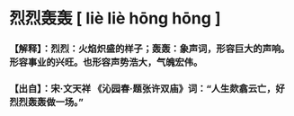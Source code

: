 # 烈烈轰轰     [ liè liè hōng hōng ]

### 【解释】：烈烈：火焰炽盛的样子；轰轰：象声词，形容巨大的声响。形容事业的兴旺。也形容声势浩大，气魄宏伟。

### 【出自】：宋·文天祥 《沁园春·题张许双庙》词：“人生欻翕云亡，好烈烈轰轰做一场。”